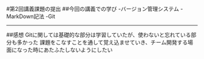 #第2回講義課題の提出
##今回の講義での学び
-バージョン管理システム
-MarkDown記法
-Git
***
##感想
Gitに関しては基礎的な部分は学習していたが、使わないと忘れている部分も多かった
課題をこなすことを通して覚え込ませていき、チーム開発する場面になった時にあたふたしないようにしたい

